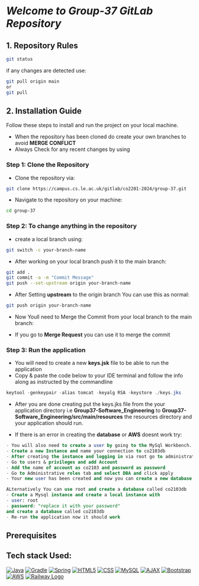 # *Welcome to Group-37 GitLab Repository*

## 1. Repository Rules
```bash
git status
```
if any changes are detected use:
```bash
git pull origin main
or 
git pull
```
## 2. Installation Guide
Follow these steps to install and run the project on your local machine.
* When the repository has been cloned do create your own branches to avoid **MERGE CONFLICT**
* Always Check for any recent changes by using

### Step 1: Clone the Repository
* Clone the repository via: 
```bash
git clone https://campus.cs.le.ac.uk/gitlab/co2201-2024/group-37.git
``````
* Navigate to the repository on your machine:
```bash
cd group-37
```
### Step 2: To change anything in the repository
* create a local branch using:
```bash
git switch -c your-branch-name
```
* After working on your local branch push it to the main branch:
```bash
git add .
git commit -a -m "Commit Message"
git push --set-upstream origin your-branch-name
```

* After Setting **upstream** to the origin branch You can use this as normal:
```bash
git push origin your-branch-name
```

* Now Youll need to Merge the Commit from your local branch to the main branch:

* If you go to **Merge Request** you can use it to merge the commit

### Step 3: Run the application

* You will need to create a new **keys.jsk** file to be able to run the application
* Copy & paste the code below to your IDE terminal and follow the info along as instructed by the commandline
``` java 
keytool -genkeypair -alias tomcat -keyalg RSA -keystore ./keys.jks
```
* After you are done creating put the keys.jks file from the your application directory i.e **Group37-Software_Engineering** to **Group37-Software_Engineering/src/main/resources** the resources directory and your application should run.

* If there is an error in creating the **database** or **AWS** doesnt work try:
```sql
- You will also need to create a user by going to the MySql Workbench.
- Create a new Instance and name your connection to co2103db
- After creating the instance and logging in via root go to administration tab located below the schemas
- Go to users & privileges and add Account
- Add the name of account as co2103 and password as password
- Go to Administrative roles tab and select DBA and click apply
- Your new user has been created and now you can create a new database called co2103db
```
```SQL
ALternatively You can use root and create a database called co2103db
- Create a Mysql instance and create a local instance with
- user: root
- password: "replace it with your password"
and create a database called co2103db
- Re-run the application now it should work
```

## Prerequisites
## **Tech stack Used:**
 [![Java](https://img.shields.io/badge/java-%23ED8B00.svg?style=for-the-badge&logo=openjdk&logoColor=white)](https://www.java.com/) [![Gradle](https://img.shields.io/badge/Gradle-%2302303A.svg?style=for-the-badge&logo=gradle&logoColor=white)](https://gradle.org/) [![Spring](https://img.shields.io/badge/Spring-%236DB33F.svg?style=for-the-badge&logo=spring&logoColor=white)](https://spring.io/)
 [![HTML5](https://img.shields.io/badge/html5-%23E34F26.svg?style=for-the-badge&logo=html5&logoColor=white)](https://developer.mozilla.org/en-US/docs/Web/HTML) [![CSS](https://img.shields.io/badge/CSS-%231572B6.svg?style=for-the-badge&logo=css3&logoColor=white)](https://developer.mozilla.org/en-US/docs/Web/CSS) 
 [![MySQL](https://img.shields.io/badge/MySQL-%2300f.svg?style=for-the-badge&logo=mysql&logoColor=white)](https://www.mysql.com/)
 [![AJAX](https://img.shields.io/badge/AJAX-%23F7DF1E.svg?style=for-the-badge&logo=ajax&logoColor=black)](https://developer.mozilla.org/en-US/docs/Web/Guide/AJAX)
 [![Bootstrap](https://img.shields.io/badge/bootstrap-%23563D7C.svg?style=for-the-badge&logo=bootstrap&logoColor=white)](https://getbootstrap.com/)
 [![AWS](https://img.shields.io/badge/AWS-%23FF9900.svg?style=for-the-badge&logo=amazon-aws&logoColor=white)](https://aws.amazon.com/) 
 [![Railway Logo](https://img.shields.io/badge/Railway-%23669966.svg?style=for-the-badge&logo=railway&logoColor=white)](https://railway.app/)


